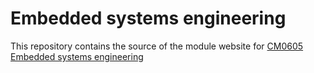 # Embedded systems engineering

This repository contains the source of the module website for
<a href="http://hesabu.net/cm0605">CM0605 Embedded systems engineering</a>
